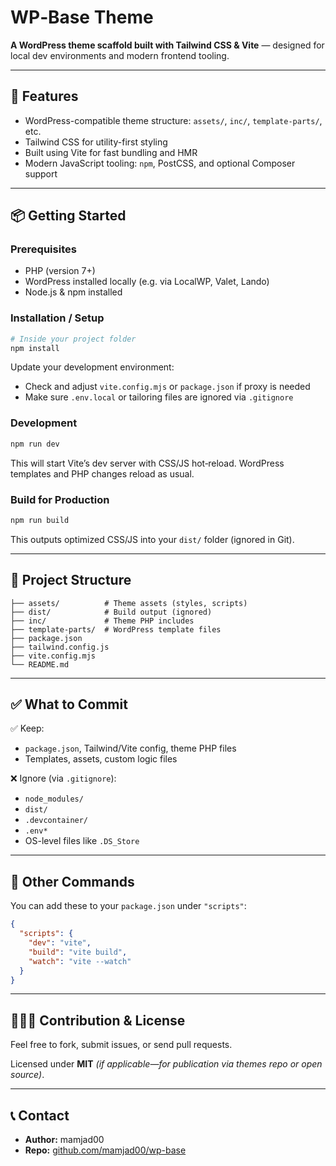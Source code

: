 # WP‑Base Theme

**A WordPress theme scaffold built with Tailwind CSS & Vite** — designed for local dev environments and modern frontend tooling.

---

## 🚀 Features

- WordPress-compatible theme structure: `assets/`, `inc/`, `template-parts/`, etc.
- Tailwind CSS for utility-first styling
- Built using Vite for fast bundling and HMR
- Modern JavaScript tooling: `npm`, PostCSS, and optional Composer support

---

## 📦 Getting Started

### Prerequisites

- PHP (version 7+)
- WordPress installed locally (e.g. via LocalWP, Valet, Lando)
- Node.js & npm installed

### Installation / Setup

```bash
# Inside your project folder
npm install
```

Update your development environment:
- Check and adjust `vite.config.mjs` or `package.json` if proxy is needed
- Make sure `.env.local` or tailoring files are ignored via `.gitignore`

### Development

```bash
npm run dev
```

This will start Vite’s dev server with CSS/JS hot‑reload. WordPress templates and PHP changes reload as usual.

### Build for Production

```bash
npm run build
```

This outputs optimized CSS/JS into your `dist/` folder (ignored in Git).

---

## 🔧 Project Structure

```
├── assets/          # Theme assets (styles, scripts)
├── dist/            # Build output (ignored)
├── inc/             # Theme PHP includes
├── template-parts/  # WordPress template files
├── package.json
├── tailwind.config.js
├── vite.config.mjs
└── README.md
```

---

## ✅ What to Commit

✅ Keep:
- `package.json`, Tailwind/Vite config, theme PHP files
- Templates, assets, custom logic files

❌ Ignore (via `.gitignore`):
- `node_modules/`
- `dist/`
- `.devcontainer/`
- `.env*`
- OS-level files like `.DS_Store`

---

## 🙋 Other Commands

You can add these to your `package.json` under `"scripts"`:

```json
{
  "scripts": {
    "dev": "vite",
    "build": "vite build",
    "watch": "vite --watch"
  }
}
```

---

## 🧑‍🤝‍🧑 Contribution & License

Feel free to fork, submit issues, or send pull requests.

Licensed under **MIT** *(if applicable—for publication via themes repo or open source)*.

---

## 📞 Contact

- **Author:** mamjad00
- **Repo:** [github.com/mamjad00/wp-base](https://github.com/mamjad00/wp-base)
